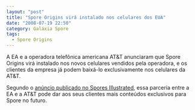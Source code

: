 ```yaml
---
layout: "post"
title: "Spore Origins virá instalado nos celulares dos EUA"
date: "2008-07-19 22:50"
category: Galáxia Spore
tags:
  - Spore Origins
---
```

A EA e a operadora telefônica americana AT&T anunciaram que Spore Origins virá instalado nos novos celulares vendidos pela operadora, e os clientes da empresa já podem baixá-lo exclusivamente nos celulares da AT&T.

Segundo o [anúncio publicado no Spores Illustrated](http://spore.strategyplanet.gamespy.com/wp/?p=66), essa parceria entre a EA e a AT&T pode dar aos seus clientes mais conteúdos exclusivos para Spore no futuro.
